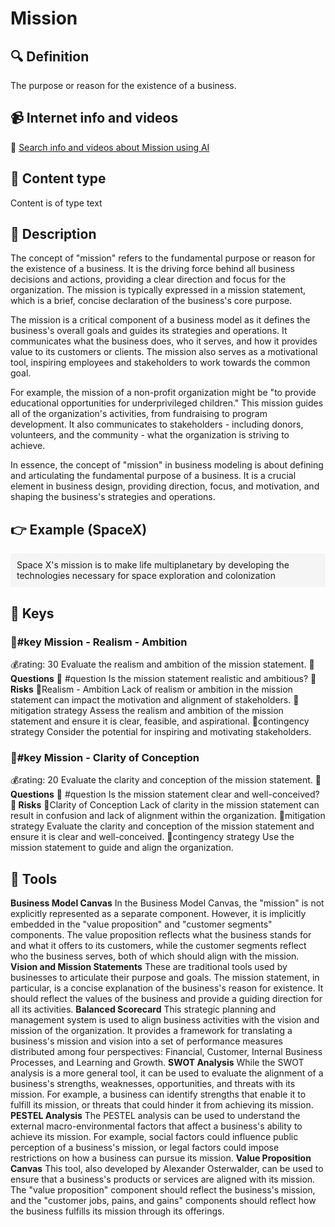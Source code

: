 
# Mission


## 🔍 Definition
The purpose or reason for the existence of a business.


## 📹 Internet info and videos
🤖 [Search info and videos about Mission using AI](https://www.perplexity.ai/search?q=videos+about+Mission:+the+purpose+or+reason+for+the+existence+of+a+business,+including+its+goals+and+values.
)

## 📰 Content type 
Content is of type text

## 📖 Description
The concept of "mission" refers to the fundamental purpose or reason for the existence of a business. It is the driving force behind all business decisions and actions, providing a clear direction and focus for the organization. The mission is typically expressed in a mission statement, which is a brief, concise declaration of the business's core purpose.

The mission is a critical component of a business model as it defines the business's overall goals and guides its strategies and operations. It communicates what the business does, who it serves, and how it provides value to its customers or clients. The mission also serves as a motivational tool, inspiring employees and stakeholders to work towards the common goal.

For example, the mission of a non-profit organization might be "to provide educational opportunities for underprivileged children." This mission guides all of the organization's activities, from fundraising to program development. It also communicates to stakeholders - including donors, volunteers, and the community - what the organization is striving to achieve.

In essence, the concept of "mission" in business modeling is about defining and articulating the fundamental purpose of a business. It is a crucial element in business design, providing direction, focus, and motivation, and shaping the business's strategies and operations.

## 👉 Example (SpaceX)

<div style="background-color: #f5f5f5; padding: 10px;">Space X's mission is to make life multiplanetary by developing the technologies necessary for space exploration and colonization
</div>

## 🔑 Keys

### 🔑#key Mission - Realism - Ambition

💰rating: 30
Evaluate the realism and ambition of the mission statement.
**💭 Questions**
💭 #question Is the mission statement realistic and ambitious?
**🚨 Risks**
🚨Realism - Ambition
Lack of realism or ambition in the mission statement can impact the motivation and alignment of stakeholders.
🚨mitigation strategy
Assess the realism and ambition of the mission statement and ensure it is clear, feasible, and aspirational.
🚨contingency strategy
Consider the potential for inspiring and motivating stakeholders.


### 🔑#key Mission - Clarity of Conception

💰rating: 20
Evaluate the clarity and conception of the mission statement.
**💭 Questions**
💭 #question Is the mission statement clear and well-conceived?
**🚨 Risks**
🚨Clarity of Conception
Lack of clarity in the mission statement can result in confusion and lack of alignment within the organization.
🚨mitigation strategy
Evaluate the clarity and conception of the mission statement and ensure it is clear and well-conceived.
🚨contingency strategy
Use the mission statement to guide and align the organization.



## 🧰 Tools
**Business Model Canvas**
In the Business Model Canvas, the "mission" is not explicitly represented as a separate component. However, it is implicitly embedded in the "value proposition" and "customer segments" components. The value proposition reflects what the business stands for and what it offers to its customers, while the customer segments reflect who the business serves, both of which should align with the mission.
**Vision and Mission Statements**
These are traditional tools used by businesses to articulate their purpose and goals. The mission statement, in particular, is a concise explanation of the business's reason for existence. It should reflect the values of the business and provide a guiding direction for all its activities.
**Balanced Scorecard**
This strategic planning and management system is used to align business activities with the vision and mission of the organization. It provides a framework for translating a business's mission and vision into a set of performance measures distributed among four perspectives: Financial, Customer, Internal Business Processes, and Learning and Growth.
**SWOT Analysis**
While the SWOT analysis is a more general tool, it can be used to evaluate the alignment of a business's strengths, weaknesses, opportunities, and threats with its mission. For example, a business can identify strengths that enable it to fulfill its mission, or threats that could hinder it from achieving its mission.
**PESTEL Analysis**
The PESTEL analysis can be used to understand the external macro-environmental factors that affect a business's ability to achieve its mission. For example, social factors could influence public perception of a business's mission, or legal factors could impose restrictions on how a business can pursue its mission.
**Value Proposition Canvas**
This tool, also developed by Alexander Osterwalder, can be used to ensure that a business's products or services are aligned with its mission. The "value proposition" component should reflect the business's mission, and the "customer jobs, pains, and gains" components should reflect how the business fulfills its mission through its offerings.
